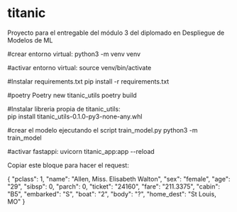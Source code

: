 # titanic
Proyecto para el entregable del módulo 3 del diplomado en Despliegue de Modelos de ML

#crear entorno virtual: 
python3 -m venv venv 

#activar entorno virtual: 
source venv/bin/activate 

#Instalar requirements.txt 
pip install -r requirements.txt 

#poetry 
Poetry new titanic_utils 
poetry build  

#Instalar libreria propia de titanic_utils:  
pip install titanic_utils-0.1.0-py3-none-any.whl

#crear el modelo ejecutando el script train_model.py 
python3 -m train_model 

#activar fastappi: 
uvicorn titanic_app:app  --reload

Copiar este bloque para hacer el request: 

{
    "pclass": 1,
    "name": "Allen, Miss. Elisabeth Walton",
    "sex": "female",
    "age": "29",
    "sibsp": 0,
    "parch": 0,
    "ticket": "24160",
    "fare": "211.3375",
    "cabin": "B5",
    "embarked": "S",
    "boat": "2",
    "body": "?",
    "home_dest": "St Louis, MO"
}
